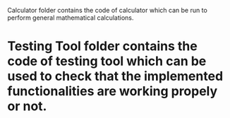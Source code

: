 Calculator folder contains the code of calculator which can be run to perform general mathematical calculations.
# Testing Tool folder contains the code of testing tool which can be used to check that the implemented functionalities are working propely or not.
